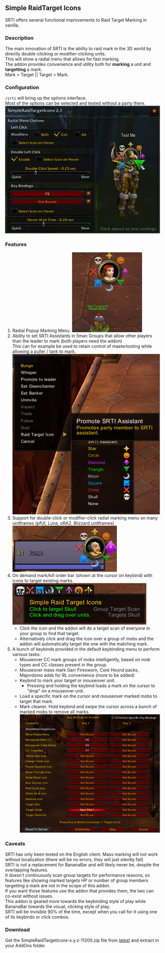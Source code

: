 ## Simple RaidTarget Icons
SRTI offers several functional improvements to Raid Target Marking in vanilla.

### Description
The main innovation of SRTI is the ability to raid mark in the 3D world by directly double-clicking or modifier-clicking units.  
This will show a radial menu that allows for fast marking.  
The addon provides convenience and utility both for **marking** a unit and **targetting** a mark.  
Mark > Target || Target > Mark.

### Configuration
`/srti` will bring up the options interface.  
Most of the options can be selected and tested without a party there.
![SimpleRaidTargetIcons Options](https://github.com/Road-block/SimpleRaidTargetIcons/raw/docs/srti_options.png)

### Features
1. Radial Popup Marking Menu. ![SimpleRaidTargetIcons Radial Menu](https://github.com/Road-block/SimpleRaidTargetIcons/raw/docs/srti_unit_radial_mark.png)
2. Ability to set SRTI Assistants in 5man Groups that allow other players than the leader to mark (both players need the addon)  
This can for example be used to retain control of masterlooting while allowing a puller / tank to mark. ![SimpleRaidTargetIcons Assistant](https://github.com/Road-block/SimpleRaidTargetIcons/raw/docs/srti_party_assistant.png)
3. Support for double-click or modifier-click radial marking menu on many unitframes (pfUI, Luna, oRA2, Blizzard unitframes) ![SimpleRaidTargetIcons unitframes](https://github.com/Road-block/SimpleRaidTargetIcons/raw/docs/srti_unitframe_radial_mark.png)
4. On demand mark/kill order bar (shown at the cursor on keybind) with icons to target existing marks. ![SimpleRaidTargetIcons Mark Order](https://github.com/Road-block/SimpleRaidTargetIcons/raw/docs/srti_targetbar.png)
    - Click the icon and the addon will do a target scan of everyone in your group to find that target.
    - Alternatively click and drag the icon over a group of mobs and the addon will automatically target the one with the matching mark.
5. A bunch of keybinds provided in the default keybinding menu to perform various tasks:
    - Mouseover CC mark groups of mobs intelligently, based on mob types and CC classes present in the group.
    - Mouseover mass mark Garr Firesworn, Core Hound packs, Majordomo adds for RL convenience (more to be added)
    - Keybind to mark your target or mouseover unit.
      - Pressing and holding the keybind loads a mark on the cursor to "drop" on a mouseover unit.
    - Load a specific mark on the cursor and mouseover marked mobs to target that mark.
    - Mark cleaner. Hold keybind and swipe the cursor across a bunch of marked mobs to remove all marks.
![SimpleRaidTargetIcons Keybinds](https://github.com/Road-block/SimpleRaidTargetIcons/raw/docs/srti_keybinds.png)

### Caveats
SRTI has only been tested on the English client. Mass marking will not work without localization (there will be no errors, they will just silently fail)  
SRTI is not a replacement for BananaBar and will likely never be, despite the overlapping features.  
It doesn't continuously scan group targets for performance reasons, so features like showing marked targets HP or number of group members targetting a mark are not in the scope of this addon.  
If you want those features use the addon that provides them, the two can co-exist without issues.  
This addon is geared more towards the keybinding style of play while BananaBar towards the visual, clicking style of play.  
SRTI will be invisible 90% of the time, except when you call for it using one of its keybinds or click combos.

### Download
Get the SimpleRaidTargetIcons-x.y.z-11200.zip file from [latest](https://github.com/Road-block/SimpleRaidTargetIcons/releases/latest) and extract in your AddOns folder.
